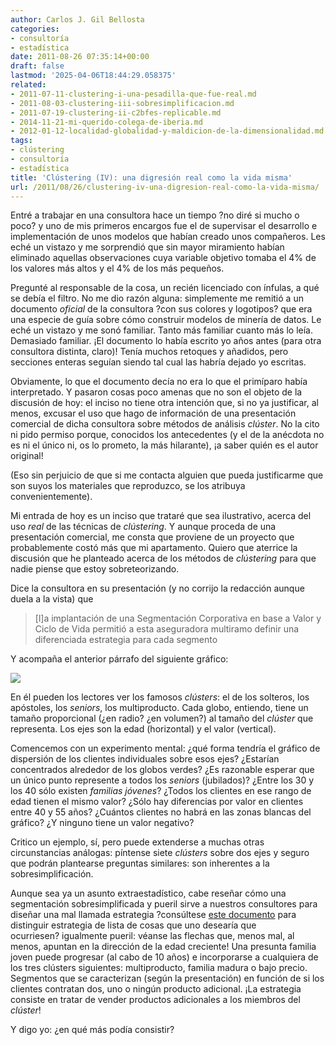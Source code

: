 ```yaml
---
author: Carlos J. Gil Bellosta
categories:
- consultoría
- estadística
date: 2011-08-26 07:35:14+00:00
draft: false
lastmod: '2025-04-06T18:44:29.058375'
related:
- 2011-07-11-clustering-i-una-pesadilla-que-fue-real.md
- 2011-08-03-clustering-iii-sobresimplificacion.md
- 2011-07-19-clustering-ii-c2bfes-replicable.md
- 2014-11-21-mi-querido-colega-de-iberia.md
- 2012-01-12-localidad-globalidad-y-maldicion-de-la-dimensionalidad.md
tags:
- clústering
- consultoría
- estadística
title: 'Clústering (IV): una digresión real como la vida misma'
url: /2011/08/26/clustering-iv-una-digresion-real-como-la-vida-misma/
---
```


Entré a trabajar en una consultora hace un tiempo ?no diré si mucho o poco? y uno de mis primeros encargos fue el de supervisar el desarrollo e implementación de unos modelos que habían creado unos compañeros. Les eché un vistazo y me sorprendió que sin mayor miramiento habían eliminado aquellas observaciones cuya variable objetivo tomaba el 4% de los valores más altos y el 4% de los más pequeños.

Pregunté al responsable de la cosa, un recién licenciado con ínfulas, a qué se debía el filtro. No me dio razón alguna: simplemente me remitió a un documento _oficial_ de la consultora ?con sus colores y logotipos? que era una especie de guía sobre cómo construir modelos de minería de datos. Le eché un vistazo y me sonó familiar. Tanto más familiar cuanto más lo leía. Demasiado familiar. ¡El documento lo había escrito yo años antes (para otra consultora distinta, claro)! Tenía muchos retoques y añadidos, pero secciones enteras seguían siendo tal cual las habría dejado yo escritas.

Obviamente, lo que el documento decía no era lo que el primíparo había interpretado. Y pasaron cosas poco amenas que no son el objeto de la discusión de hoy: el inciso no tiene otra intención que, si no ya justificar, al menos, excusar el uso que hago de información de una presentación comercial de dicha consultora sobre métodos de análisis _clúster_. No la cito ni pido permiso porque, conocidos los antecedentes (y el de la anécdota no es ni el único ni, os lo prometo, la más hilarante), ¡a saber quién es el autor original!

(Eso sin perjuicio de que si me contacta alguien que pueda justificarme que son suyos los materiales que reproduzco, se los atribuya convenientemente).

Mi entrada de hoy es un inciso que trataré que sea ilustrativo, acerca del uso _real_ de las técnicas de _clústering_. Y aunque proceda de una presentación comercial, me consta que proviene de un proyecto que probablemente costó más que mi apartamento. Quiero que aterrice la discusión que he planteado acerca de los métodos de _clústering_ para que nadie piense que estoy sobreteorizando.

Dice la consultora en su presentación (y no corrijo la redacción aunque duela a la vista) que


>[l]a implantación de una Segmentación Corporativa en base a Valor y Ciclo de Vida permitió a esta aseguradora multiramo definir una diferenciada estrategia para cada segmento


Y acompaña el anterior párrafo del siguiente gráfico:


[![](/wp-uploads/2011/08/segmentacion_corporativa.png#center)
](/wp-uploads/2011/08/segmentacion_corporativa.png#center)


En él pueden los lectores ver los famosos _clústers_: el de los solteros, los apóstoles, los _seniors_, los multiproducto. Cada globo, entiendo, tiene un tamaño proporcional (¿en radio? ¿en volumen?) al tamaño del _clúster_ que representa. Los ejes son la edad (horizontal) y el valor (vertical).

Comencemos con un experimento mental: ¿qué forma tendría el gráfico de dispersión de los clientes individuales sobre esos ejes? ¿Estarían concentrados alrededor de los globos verdes? ¿Es razonable esperar que un único punto represente a todos los _seniors_ (jubilados)? ¿Entre los 30 y los 40 sólo existen _familias jóvenes_? ¿Todos los clientes en ese rango de edad tienen el mismo valor? ¿Sólo hay diferencias por valor en clientes entre 40 y 55 años? ¿Cuántos clientes no habrá en las zonas blancas del gráfico? ¿Y ninguno tiene un valor negativo?

Critico un ejemplo, sí, pero puede extenderse a muchas otras circunstancias análogas: píntense siete _clústers_ sobre dos ejes y seguro que podrán plantearse preguntas similares: son inherentes a la sobresimplificación.

Aunque sea ya un asunto extraestadístico, cabe reseñar cómo una segmentación sobresimplificada y pueril sirve a nuestros consultores para diseñar una mal llamada estrategia ?consúltese [este documento](http://www.mckinseyquarterly.com/The_perils_of_bad_strategy_2826) para distinguir estrategia de lista de cosas que uno desearía que ocurriesen? igualmente pueril: véanse las flechas que, menos mal, al menos, apuntan en la dirección de la edad creciente! Una presunta familia joven puede progresar (al cabo de 10 años) e incorporarse a cualquiera de los tres clústers siguientes: multiproducto, familia madura o bajo precio. Segmentos que se caracterizan (según la presentación) en función de si los clientes contratan dos, uno o ningún producto adicional. ¡La estrategia consiste en tratar de vender productos adicionales a los miembros del _clúster_!

Y digo yo: ¿en qué más podía consistir?